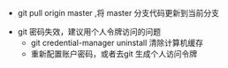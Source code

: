 - git pull origin master ,将 master 分支代码更新到当前分支
+ git 密码失效，建议用个人令牌访问的问题
    + git credential-manager uninstall 清除计算机缓存
    + 重新配置账户密码，或者去git 生成个人访问令牌
